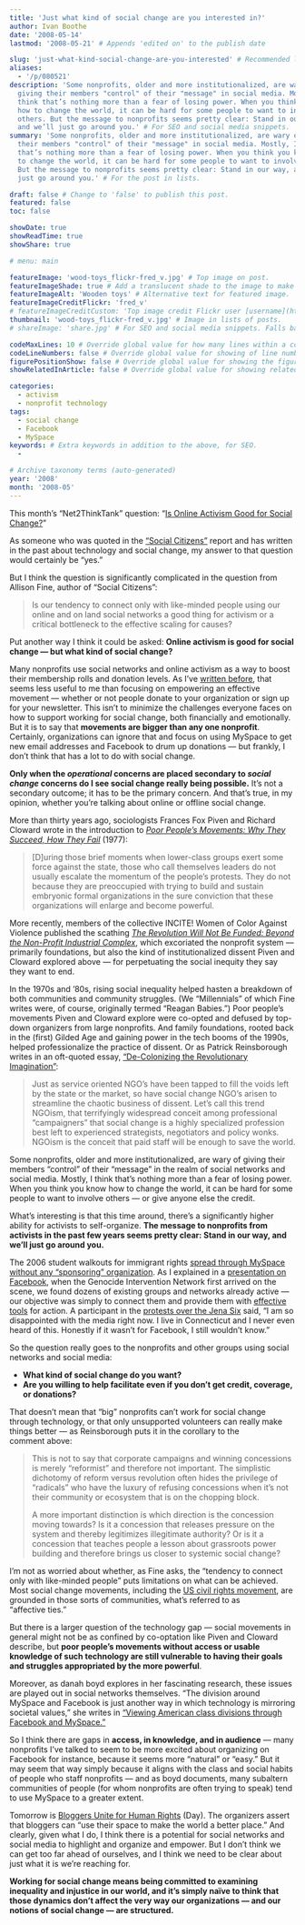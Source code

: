 ```yaml
---
title: 'Just what kind of social change are you interested in?'
author: Ivan Boothe
date: '2008-05-14'
lastmod: '2008-05-21' # Appends 'edited on' to the publish date

slug: 'just-what-kind-social-change-are-you-interested' # Recommended length is 3 to 5 words.
aliases:
  - '/p/080521'
description: 'Some nonprofits, older and more institutionalized, are wary of
  giving their members "control" of their "message" in social media. Mostly, I
  think that’s nothing more than a fear of losing power. When you think you know
  how to change the world, it can be hard for some people to want to involve
  others. But the message to nonprofits seems pretty clear: Stand in our way,
  and we’ll just go around you.' # For SEO and social media snippets.
summary: 'Some nonprofits, older and more institutionalized, are wary of giving
  their members "control" of their "message" in social media. Mostly, I think
  that’s nothing more than a fear of losing power. When you think you know how
  to change the world, it can be hard for some people to want to involve others.
  But the message to nonprofits seems pretty clear: Stand in our way, and we’ll
  just go around you.' # For the post in lists.

draft: false # Change to 'false' to publish this post.
featured: false
toc: false

showDate: true
showReadTime: true
showShare: true

# menu: main

featureImage: 'wood-toys_flickr-fred_v.jpg' # Top image on post.
featureImageShade: true # Add a translucent shade to the image to make overlaid text easier to read.
featureImageAlt: 'Wooden toys' # Alternative text for featured image.
featureImageCreditFlickr: 'fred_v'
# featureImageCreditCustom: 'Top image credit Flickr user [username](https://www.flickr.com/photos/username).'
thumbnail: 'wood-toys_flickr-fred_v.jpg' # Image in lists of posts.
# shareImage: 'share.jpg' # For SEO and social media snippets. Falls back to thumbnail (if set) or featureImage.

codeMaxLines: 10 # Override global value for how many lines within a code block before auto-collapsing.
codeLineNumbers: false # Override global value for showing of line numbers within code block.
figurePositionShow: false # Override global value for showing the figure label.
showRelatedInArticle: false # Override global value for showing related posts in this series at the end of the content.

categories:
  - activism
  - nonprofit technology
tags:
  - social change
  - Facebook
  - MySpace
keywords: # Extra keywords in addition to the above, for SEO.
  -

# Archive taxonomy terms (auto-generated)
year: '2008'
month: '2008-05'
---
```


This month’s “Net2ThinkTank” question:
“[Is Online Activism Good for Social Change?](https://web.archive.org/web/20080724112756/http://www.netsquared.org/blog/britt-bravo/join-net2thinktank-what-if-anything-does-all-clicking-blogging-and-friending-add-end)”

As someone who was quoted in the
[“Social Citizens”](https://web.archive.org/web/20080923000521/http://www.socialcitizens.org/paper)
report and has written in the past about technology and social change, my answer
to that question would certainly be “yes.”

But I think the question is significantly complicated in the question from
Allison Fine, author of “Social Citizens”:

> Is our tendency to connect only with like-minded people using our online and
> on land social networks a good thing for activism or a critical bottleneck to
> the effective scaling for causes?

Put another way I think it could be asked: **Online activism is good for social
change — but what kind of social change?**

Many nonprofits use social networks and online activism as a way to boost their
membership rolls and donation levels. As I’ve
[written before](/blog/2007/10/organizing-rather-mobilizing-using-social-networks-constituency-building),
that seems less useful to me than focusing on empowering an effective movement —
whether or not people donate to your organization or sign up for your
newsletter. This isn’t to minimize the challenges everyone faces on how to
support working for social change, both financially and emotionally. But it is
to say that **movements are bigger than any one nonprofit**. Certainly,
organizations can ignore that and focus on using MySpace to get new email
addresses and Facebook to drum up donations — but frankly, I don’t think that
has a lot to do with social change.

**Only when the _operational_ concerns are placed secondary to _social change_
concerns do I see social change really being possible.** It’s not a secondary
outcome; it has to be the primary concern. And that’s true, in my opinion,
whether you’re talking about online or offline social change.

More than thirty years ago, sociologists Frances Fox Piven and Richard Cloward
wrote in the introduction to
[_Poor People’s Movements: Why They Succeed, How They Fail_](https://books.google.com/books?id=cAlHAAAAMAAJ&q=poor+people%27s+movements&dq=poor+people%27s+movements&pgis=1) (1977):

> [D]uring those brief moments when lower-class groups exert some force against
> the state, those who call themselves leaders do not usually escalate the
> momentum of the people’s protests. They do not because they are preoccupied
> with trying to build and sustain embryonic formal organizations in the sure
> conviction that these organizations will enlarge and become powerful.

More recently, members of the collective INCITE! Women of Color Against Violence
published the scathing
[_The Revolution Will Not Be Funded: Beyond the Non-Profit Industrial Complex_](https://www.dukeupress.edu/the-revolution-will-not-be-funded),
which excoriated the nonprofit system — primarily foundations, but also the kind
of institutionalized dissent Piven and Cloward explored above — for perpetuating
the social inequity they say they want to end.

In the 1970s and ’80s, rising social inequality helped hasten a breakdown of
both communities and community struggles. (We “Millennials” of which Fine writes
were, of course, originally termed “Reagan Babies.”) Poor people’s movements
Piven and Cloward explore were co-opted and defused by top-down organizers from
large nonprofits. And family foundations, rooted back in the (first) Gilded Age
and gaining power in the tech booms of the 1990s, helped professionalize the
practice of dissent. Or as Patrick Reinsborough writes in an oft-quoted essay,
[“De-Colonizing the Revolutionary Imagination”](https://www.joaap.org/1/de_colonizing/index.html):

> Just as service oriented NGO’s have been tapped to fill the voids left by the
> state or the market, so have social change NGO’s arisen to streamline the
> chaotic business of dissent. Let’s call this trend NGOism, that terrifyingly
> widespread conceit among professional “campaigners” that social change is a
> highly specialized profession best left to experienced strategists,
> negotiators and policy wonks. NGOism is the conceit that paid staff will be
> enough to save the world.

Some nonprofits, older and more institutionalized, are wary of giving their
members “control” of their “message” in the realm of social networks and social
media. Mostly, I think that’s nothing more than a fear of losing power. When you
think you know how to change the world, it can be hard for some people to want
to involve others — or give anyone else the credit.

What’s interesting is that this time around, there’s a significantly higher
ability for activists to self-organize. **The message to nonprofits from
activists in the past few years seems pretty clear: Stand in our way, and we’ll
just go around you.**

The 2006 student walkouts for immigrant rights
[spread through MySpace without any “sponsoring” organization](https://www.washingtonpost.com/wp-dyn/content/article/2006/03/28/AR2006032800982.html).
As I explained in a
[presentation on Facebook](https://www.slideshare.net/forumone/ivan-boothe-v2),
when the Genocide Intervention Network first arrived on the scene, we found
dozens of existing groups and networks already active — our objective was simply
to connect them and provide them with
[effective](https://web.archive.org/web/20071013185105/http://www.1800genocide.com/)
[tools](https://web.archive.org/web/20080708201835/http://www.darfurscores.org/)
for action. A participant in the
[protests over the Jena Six](https://www.npr.org/templates/story/story.php?storyId=14586563)
said, “I am so disappointed with the media right now. I live in Connecticut and
I never even heard of this. Honestly if it wasn’t for Facebook, I still
wouldn’t know.”

So the question really goes to the nonprofits and other groups using social
networks and social media:

- **What kind of social change do you want?**
- **Are you willing to help facilitate even if you don’t get credit, coverage,
  or donations?**

That doesn’t mean that “big” nonprofits can’t work for social change through
technology, or that only unsupported volunteers can really make things better —
as Reinsborough puts it in the corollary to the comment above:

> This is not to say that corporate campaigns and winning concessions is merely
> “reformist” and therefore not important. The simplistic dichotomy of reform
> versus revolution often hides the privilege of “radicals” who have the luxury
> of refusing concessions when it’s not their community or ecosystem that is on
> the chopping block.
>
> A more important distinction is which direction is the concession moving
> towards? Is it a concession that releases pressure on the system and thereby
> legitimizes illegitimate authority? Or is it a concession that teaches people
> a lesson about grassroots power building and therefore brings us closer to
> systemic social change?

I’m not as worried about whether, as Fine asks, the “tendency to connect only
with like-minded people” puts limitations on what can be achieved. Most social
change movements, including the
[US civil rights movement](https://web.archive.org/web/20160709093103/http://tinyurl.com/4xaffs 'The Origins of the Civil Rights Movement: Black Communities Organizing for Social Change, by Aldon D. Morris'),
are grounded in those sorts of communities, what’s referred to as
“affective ties.”

But there is a larger question of the technology gap — social movements in
general might not be as confined by co-optation like Piven and Cloward describe,
but **poor people’s movements without access or usable knowledge of such
technology are still vulnerable to having their goals and struggles appropriated
by the more powerful**.

Moreover, as danah boyd explores in her fascinating research, these issues are
played out in social networks themselves. “The division around MySpace and
Facebook is just another way in which technology is mirroring societal values,”
she writes in
[“Viewing American class divisions through Facebook and MySpace.”](https://www.danah.org/papers/essays/ClassDivisions.html)

So I think there are gaps in **access, in knowledge, and in audience** — many
nonprofits I’ve talked to seem to be more excited about organizing on Facebook
for instance, because it seems more “natural” or “easy.” But it may seem that
way simply because it aligns with the class and social habits of people who
staff nonprofits — and as boyd documents, many subaltern communities of people
(for whom nonprofits are often trying to speak) tend to use MySpace to a
greater extent.

Tomorrow is
[Bloggers Unite for Human Rights](https://web.archive.org/web/20080511015655/http://unite.blogcatalog.com/)
(Day). The organizers assert that bloggers can “use their space to make the
world a better place.” And clearly, given what I do, I think there is a
potential for social networks and social media to highlight and organize and
empower. But I don’t think we can get too far ahead of ourselves, and I think we
need to be clear about just what it is we’re reaching for.

**Working for social change means being committed to examining inequality and
injustice in our world, and it’s simply naïve to think that those dynamics don’t
affect the very way our organizations — and our notions of social change —
are structured.**
